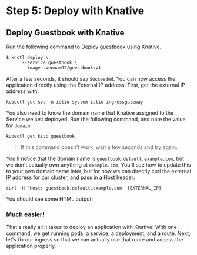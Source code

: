 # Step 5: Deploy with Knative

## Deploy Guestbook with Knative

Run the following command to Deploy guestbook using Knative.

```text
$ knctl deploy \
      --service guestbook \
      --image svennam92/guestbook:v1
```

After a few seconds, it should say `Succeeded`. You can now access the application directly using the External IP address. First, get the external IP address with:

```text
kubectl get svc -n istio-system istio-ingressgateway
```

You also need to know the domain name that Knative assigned to the Service we just deployed. Run the following command, and note the value for `domain`.

```text
kubectl get ksvc guestbook
```

> If this command doesn't work, wait a few seconds and try again.

You'll notice that the domain name is `guestbook.default.example.com`, but we don't actually own anything at `example.com`. You'll see how to update this to your own domain name later, but for now we can directly curl the external IP address for our cluster, and pass in a Host header:  
  
`curl -H 'Host: guestbook.default.example.com' {EXTERNAL_IP}`

You should see some HTML output!

### Much easier!

That's really all it takes to deploy an application with Knative! With one command, we get running pods, a service, a deployment, and a route. Next, let's fix our ingress so that we can actually use that route and access the application properly.

